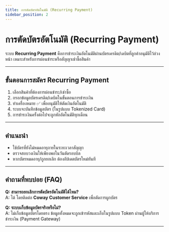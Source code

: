 ```yaml
---
title: การตัดบัตรอัตโนมัติ (Recurring Payment)
sidebar_position: 2
---
```


# การตัดบัตรอัตโนมัติ (Recurring Payment)

ระบบ **Recurring Payment** คือการชำระเงินอัตโนมัติผ่านบัตรเครดิต/เดบิตที่ลูกค้าอนุมัติไว้ล่วงหน้า เหมาะสำหรับการผ่อนชำระหรือสัญญาเช่าซื้อสินค้า

---

## ขั้นตอนการสมัคร Recurring Payment

1. เลือกสินค้าที่ต้องการผ่อนชำระ/เช่าซื้อ  
2. กรอกข้อมูลบัตรเครดิต/เดบิตในขั้นตอนการชำระเงิน  
3. ทำเครื่องหมาย ✅ เพื่ออนุมัติให้ตัดเงินอัตโนมัติ  
4. ระบบจะบันทึกข้อมูลบัตร (ในรูปแบบ Tokenized Card)  
5. การชำระเงินครั้งต่อไปจะถูกหักอัตโนมัติทุกเดือน  

---

## คำแนะนำ

- ใช้บัตรที่ยังไม่หมดอายุภายในระยะเวลาสัญญา  
- ตรวจสอบวงเงินให้เพียงพอในวันตัดรอบบิล  
- หากบัตรหมดอายุ/ถูกยกเลิก ต้องอัปเดตบัตรใหม่ทันที  

---

## คำถามที่พบบ่อย (FAQ)

**Q: สามารถยกเลิกการตัดบัตรอัตโนมัติได้ไหม?**  
A: ได้ โดยติดต่อ **Coway Customer Service** เพื่อตัดการผูกบัตร  

**Q: ระบบเก็บข้อมูลบัตรจริงหรือไม่?**  
A: ไม่เก็บข้อมูลบัตรโดยตรง ข้อมูลทั้งหมดจะถูกเข้ารหัสและเก็บในรูปแบบ Token ผ่านผู้ให้บริการชำระเงิน (Payment Gateway)  

---